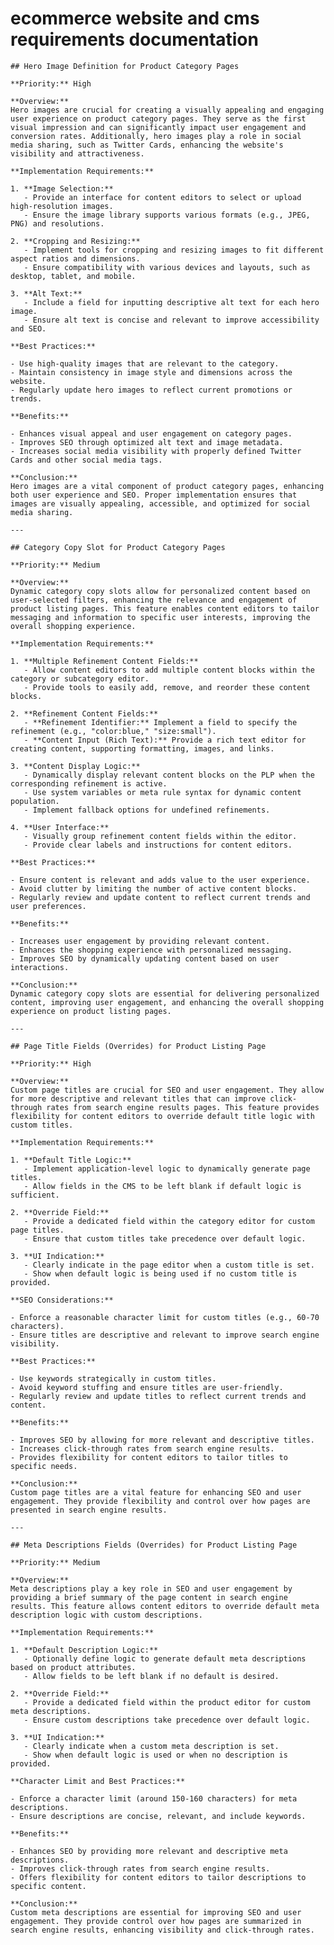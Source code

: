 # ecommerce website and cms requirements documentation

    ## Hero Image Definition for Product Category Pages

    **Priority:** High

    **Overview:**
    Hero images are crucial for creating a visually appealing and engaging user experience on product category pages. They serve as the first visual impression and can significantly impact user engagement and conversion rates. Additionally, hero images play a role in social media sharing, such as Twitter Cards, enhancing the website's visibility and attractiveness.

    **Implementation Requirements:**

    1. **Image Selection:**
       - Provide an interface for content editors to select or upload high-resolution images.
       - Ensure the image library supports various formats (e.g., JPEG, PNG) and resolutions.

    2. **Cropping and Resizing:**
       - Implement tools for cropping and resizing images to fit different aspect ratios and dimensions.
       - Ensure compatibility with various devices and layouts, such as desktop, tablet, and mobile.

    3. **Alt Text:**
       - Include a field for inputting descriptive alt text for each hero image.
       - Ensure alt text is concise and relevant to improve accessibility and SEO.

    **Best Practices:**

    - Use high-quality images that are relevant to the category.
    - Maintain consistency in image style and dimensions across the website.
    - Regularly update hero images to reflect current promotions or trends.

    **Benefits:**

    - Enhances visual appeal and user engagement on category pages.
    - Improves SEO through optimized alt text and image metadata.
    - Increases social media visibility with properly defined Twitter Cards and other social media tags.

    **Conclusion:**
    Hero images are a vital component of product category pages, enhancing both user experience and SEO. Proper implementation ensures that images are visually appealing, accessible, and optimized for social media sharing.

    ---

    ## Category Copy Slot for Product Category Pages

    **Priority:** Medium

    **Overview:**
    Dynamic category copy slots allow for personalized content based on user-selected filters, enhancing the relevance and engagement of product listing pages. This feature enables content editors to tailor messaging and information to specific user interests, improving the overall shopping experience.

    **Implementation Requirements:**

    1. **Multiple Refinement Content Fields:**
       - Allow content editors to add multiple content blocks within the category or subcategory editor.
       - Provide tools to easily add, remove, and reorder these content blocks.

    2. **Refinement Content Fields:**
       - **Refinement Identifier:** Implement a field to specify the refinement (e.g., "color:blue," "size:small").
       - **Content Input (Rich Text):** Provide a rich text editor for creating content, supporting formatting, images, and links.

    3. **Content Display Logic:**
       - Dynamically display relevant content blocks on the PLP when the corresponding refinement is active.
       - Use system variables or meta rule syntax for dynamic content population.
       - Implement fallback options for undefined refinements.

    4. **User Interface:**
       - Visually group refinement content fields within the editor.
       - Provide clear labels and instructions for content editors.

    **Best Practices:**

    - Ensure content is relevant and adds value to the user experience.
    - Avoid clutter by limiting the number of active content blocks.
    - Regularly review and update content to reflect current trends and user preferences.

    **Benefits:**

    - Increases user engagement by providing relevant content.
    - Enhances the shopping experience with personalized messaging.
    - Improves SEO by dynamically updating content based on user interactions.

    **Conclusion:**
    Dynamic category copy slots are essential for delivering personalized content, improving user engagement, and enhancing the overall shopping experience on product listing pages.

    ---

    ## Page Title Fields (Overrides) for Product Listing Page

    **Priority:** High

    **Overview:**
    Custom page titles are crucial for SEO and user engagement. They allow for more descriptive and relevant titles that can improve click-through rates from search engine results pages. This feature provides flexibility for content editors to override default title logic with custom titles.

    **Implementation Requirements:**

    1. **Default Title Logic:**
       - Implement application-level logic to dynamically generate page titles.
       - Allow fields in the CMS to be left blank if default logic is sufficient.

    2. **Override Field:**
       - Provide a dedicated field within the category editor for custom page titles.
       - Ensure that custom titles take precedence over default logic.

    3. **UI Indication:**
       - Clearly indicate in the page editor when a custom title is set.
       - Show when default logic is being used if no custom title is provided.

    **SEO Considerations:**

    - Enforce a reasonable character limit for custom titles (e.g., 60-70 characters).
    - Ensure titles are descriptive and relevant to improve search engine visibility.

    **Best Practices:**

    - Use keywords strategically in custom titles.
    - Avoid keyword stuffing and ensure titles are user-friendly.
    - Regularly review and update titles to reflect current trends and content.

    **Benefits:**

    - Improves SEO by allowing for more relevant and descriptive titles.
    - Increases click-through rates from search engine results.
    - Provides flexibility for content editors to tailor titles to specific needs.

    **Conclusion:**
    Custom page titles are a vital feature for enhancing SEO and user engagement. They provide flexibility and control over how pages are presented in search engine results.

    ---

    ## Meta Descriptions Fields (Overrides) for Product Listing Page

    **Priority:** Medium

    **Overview:**
    Meta descriptions play a key role in SEO and user engagement by providing a brief summary of the page content in search engine results. This feature allows content editors to override default meta description logic with custom descriptions.

    **Implementation Requirements:**

    1. **Default Description Logic:**
       - Optionally define logic to generate default meta descriptions based on product attributes.
       - Allow fields to be left blank if no default is desired.

    2. **Override Field:**
       - Provide a dedicated field within the product editor for custom meta descriptions.
       - Ensure custom descriptions take precedence over default logic.

    3. **UI Indication:**
       - Clearly indicate when a custom meta description is set.
       - Show when default logic is used or when no description is provided.

    **Character Limit and Best Practices:**

    - Enforce a character limit (around 150-160 characters) for meta descriptions.
    - Ensure descriptions are concise, relevant, and include keywords.

    **Benefits:**

    - Enhances SEO by providing more relevant and descriptive meta descriptions.
    - Improves click-through rates from search engine results.
    - Offers flexibility for content editors to tailor descriptions to specific content.

    **Conclusion:**
    Custom meta descriptions are essential for improving SEO and user engagement. They provide control over how pages are summarized in search engine results, enhancing visibility and click-through rates.
